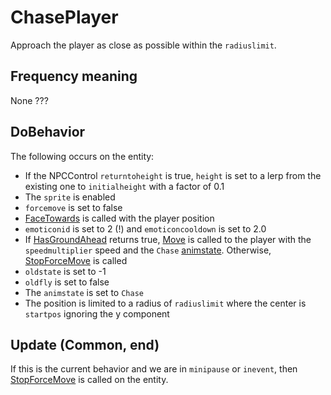 # ChasePlayer
Approach the player as close as possible within the `radiuslimit`.

## Frequency meaning
None ???

## DoBehavior
The following occurs on the entity:
- If the NPCControl `returntoheight` is true, `height` is set to a lerp from the existing one to `initialheight` with a factor of 0.1
- The `sprite` is enabled
- `forcemove` is set to false
- [FaceTowards](../../EntityControl/EntityControl%20Methods.md#facetowards) is called with the player position
- `emoticonid` is set to 2 (!) and `emoticoncooldown` is set to 2.0
- If [HasGroundAhead](../../EntityControl/EntityControl%20Methods.md#hasgroundahead) returns true, [Move](../../EntityControl/Notable%20methods/Move.md) is called to the player with the `speedmultiplier` speed and the `Chase` [animstate](../../EntityControl/Animations/animstate.md). Otherwise, [StopForceMove](../../EntityControl/EntityControl%20Methods.md#stopforcemove) is called
- `oldstate` is set to -1
- `oldfly` is set to false
- The `animstate` is set to `Chase`
- The position is limited to a radius of `radiuslimit` where the center is `startpos` ignoring the y component

## Update (Common, end)
If this is the current behavior and we are in `minipause` or `inevent`, then [StopForceMove](../EntityControl/EntityControl%20Methods.md#StopForceMove) is called on the entity.
